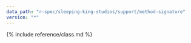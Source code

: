 ```yaml
---
data_path: "r-spec/sleeping-king-studios/support/method-signature"
version: "*"
---
```


{% include reference/class.md %}
